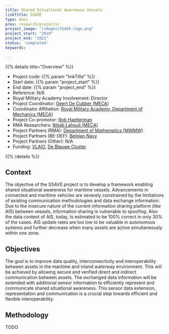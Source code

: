 ```yaml
---
title: Shared Situational Awareness Vessels
linkTitle: SSAVE
type: docs
prev: research/projects/
project_image: "/images/SSAVE-logo.png"
project_start: "2019"
project_end: "2021"
status: 'completed'
keywords:

---
```


{{% details title="Overview" %}}

- Project code: {{% param "linkTitle" %}}
- Start date: {{% param "project_start" %}}
- End date: {{% param "project_end" %}}
- Reference: N/A
- Royal Military Academy Involvement: Director
- Project Coordinator: [Geert De Cubber (MECA)](https://mecatron.rma.ac.be/index.php/people/geert-de-cubber/)
- Coordinator Affiliation: [Royal Military Academy, Department of Mechanics (MECA)](https://mecatron.rma.ac.be/)
- Project Co-promotor: [Rob Haelterman](https://researchportal.rma.ac.be/en/persons/robby-haelterman)
- RMA Researchers: [Rihab Lahouli (MECA)](https://mecatron.rma.ac.be/index.php/people/rihab-lahouli/)
- Project Partners (RMA): [Department of Mathematics (MWMW)](https://researchportal.rma.ac.be/en/organisations/mathematics)
- Project Partners (BE-DEF): [Belgian Navy](https://www.mil.be/nl/over-defensie/marinecomponent/)
- Project Partners (Other): N/A
- Funding: [VLAIO](https://www.vlaio.be/), [De Blauwe Cluster](https://www.blauwecluster.be/)

{{% /details %}}


## Context
The objective of the SSAVE project is to develop a framework enabling shared situational awareness for maritime vessels. Advancements in connected and maritime vehicles are severely constrained by the limitations of existing communication methodologies and data exchange information. Due to the insecure nature of the current information sharing platform (like AIS) between vessels, information sharing is vulnerable to spoofing. Also the data content of AIS, today, Is estimated to be 100% correct in only 30% of the cases. AIS update rates are too low to be valuable in autonomous systems and further decrease when many assets are active simultaneously within one zone. 


## Objectives
The goal is to improve data quality, interconnectivity and interoperability between assets in the maritime and inland waterway environment. This will be achieved by allowing secure and verified direct and indirect communication between assets. The exchanged data information will be extended with additional sensor information to efficiently represent and communicate shared situational awareness. This sensor data extension, representation and communication is a crucial step towards efficient and flexible interoperability. 

## Methodology
TODO